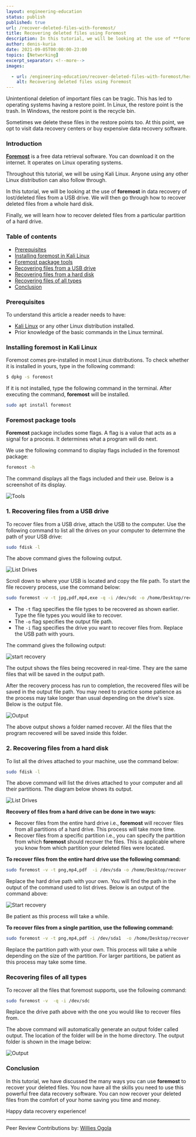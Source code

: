 ```yaml
---
layout: engineering-education
status: publish
published: true
url: /recover-deleted-files-with-foremost/
title: Recovering deleted files using Foremost
description: In this tutorial, we will be looking at the use of **foremost** in data recovery of lost/deleted files from a USB drive, how to recover deleted files from a whole hard disk, and finally learn how to recover deleted files from a particular partition of a hard drive.
author: denis-kuria
date: 2021-09-05T00:00:00-23:00
topics: [Networking]
excerpt_separator: <!--more-->
images:

  - url: /engineering-education/recover-deleted-files-with-foremost/hero.jpg
    alt: Recovering deleted files using Foremost
---
```


Unintentional deletion of important files can be tragic. This has led to operating systems having a restore point. In Linux, the restore point is the trash. In Windows, the restore point is the recycle bin. 
<!--more-->
Sometimes we delete these files in the restore points too. At this point, we opt to visit data recovery centers or buy expensive data recovery software.
### Introduction
[**Foremost**](https://pkgs.org/download/foremost) is a free data retrieval software. You can download it on the internet. It operates on Linux operating systems. 

Throughout this tutorial, we will be using Kali Linux. Anyone using any other Linux distribution can also follow through.

In this tutorial, we will be looking at the use of **foremost** in data recovery of lost/deleted files from a USB drive. We will then go through how to recover deleted files from a whole hard disk. 

Finally, we will learn how to recover deleted files from a particular partition of a hard drive.

### Table of contents
- [Prerequisites](#prerequisites)
- [Installing foremost in Kali Linux](#installing-foremost-in-kali-linux)
- [Foremost package tools](#foremost-package-tools)
- [Recovering files from a USB drive](#1-recovering-files-from-a-usb-drive)
- [Recovering files from a hard disk](#2-recovering-files-from-a-hard-disk)
- [Recovering files of all types](#recovering-files-of-all-types)
- [Conclusion](#conclusion)

### Prerequisites
To understand this article a reader needs to have:
- [Kali Linux]((/engineering-education/getting-started-with-kali-linux/)) or any other Linux distribution installed.
- Prior knowledge of the basic commands in the Linux terminal.

### Installing foremost in Kali Linux
Foremost comes pre-installed in most Linux distributions. To check whether it is installed in yours, type in the following command:
```bash
$ dpkg -s foremost
```
If it is not installed, type the following command in the terminal. After executing the command, **foremost** will be installed.

```bash
sudo apt install foremost
```
### Foremost package tools
**Foremost** package includes some flags. A flag is a value that acts as a signal for a process. It determines what a program will do next. 

We use the following command to display flags included in the foremost package:

```bash
foremost -h
```

The command displays all the flags included and their use. Below is a screenshot of its display.

![Tools](/engineering-education/recover-deleted-files-with-foremost/tools.png)

### 1. Recovering files from a USB drive
To recover files from a USB drive, attach the USB to the computer. Use the following command to list all the drives on your computer to determine the path of your USB drive:

```bash
sudo fdisk -l
```

The above command gives the following output.

![List Drives](/engineering-education/recover-deleted-files-with-foremost/drives.jpg)

Scroll down to where your USB is located and copy the file path. To start the file recovery process, use the command below:

```bash
sudo foremost -v -t jpg,pdf,mp4,exe -q -i /dev/sdc -o /home/Desktop/recover -T
```

- The `-t` flag specifies the file types to be recovered as shown earlier. Type the file types you would like to recover. 
- The `-o` flag specifies the output file path. 
- The `-i` flag specifies the drive you want to recover files from. Replace the USB path with yours.

The command gives the following output:

![start recovery](/engineering-education/recover-deleted-files-with-foremost/recover.png)

The output shows the files being recovered in real-time. They are the same files that will be saved in the output path.

After the recovery process has run to completion, the recovered files will be saved in the output file path. You may need to practice some patience as the process may take longer than usual depending on the drive's size. Below is the output file.

![Output](/engineering-education/recover-deleted-files-with-foremost/output.png)

The above output shows a folder named recover. All the files that the program recovered will be saved inside this folder.

### 2. Recovering files from a hard disk
To list all the drives attached to your machine, use the command below:

```bash
sudo fdisk -l
```

The above command will list the drives attached to your computer and all their partitions. The diagram below shows its output.

![List Drives](/engineering-education/recover-deleted-files-with-foremost/drive.png)

**Recovery of files from a hard drive can be done in two ways:**

- Recover files from the entire hard drive i.e., **foremost** will recover files from all partitions of a hard drive. This process will take more time.
- Recover files from a specific partition i.e., you can specify the partition from which **foremost** should recover the files. This is applicable where you know from which partition your deleted files were located.

**To recover files from the entire hard drive use the following command:**

```bash
sudo foremost -v -t png,mp4,pdf  -i /dev/sda -o /home/Desktop/recover -T
```

Replace the hard drive path with your own. You will find the path in the output of the command used to list drives. Below is an output of the command above:

![Start recovery](/engineering-education/recover-deleted-files-with-foremost/disk.png)

Be patient as this process will take a while.

**To recover files from a single partition, use the following command:**

```bash
sudo foremost -v -t png,mp4,pdf -i /dev/sda1  -o /home/Desktop/recover -T
```

Replace the partition path with your own. This process will take a while depending on the size of the partition. For larger partitions, be patient as this process may take some time.

### Recovering files of all types
To recover all the files that foremost supports, use the following command:

```bash
sudo foremost -v  -q -i /dev/sdc 
```

Replace the drive path above with the one you would like to recover files from.

The above command will automatically generate an output folder called output. The location of the folder will be in the home directory. The output folder is shown in the image below:

![Output](/engineering-education/recover-deleted-files-with-foremost/all.png)

### Conclusion
In this tutorial, we have discussed the many ways you can use **foremost** to recover your deleted files. You now have all the skills you need to use this powerful free data recovery software. You can now recover your deleted files from the comfort of your home saving you time and money.

Happy data recovery experience!

---
Peer Review Contributions by: [Willies Ogola](/engineering-education/authors/willies-ogola/)
